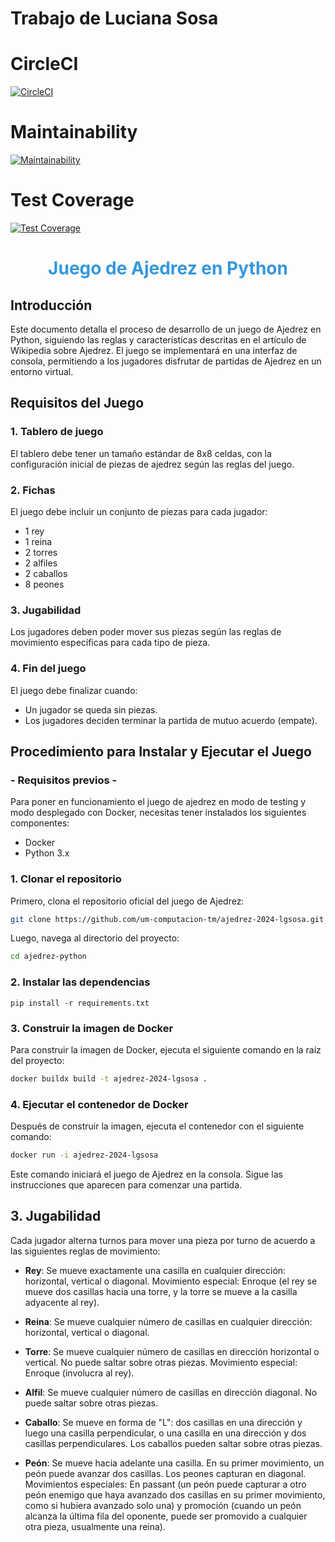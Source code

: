 # Trabajo de Luciana Sosa

# CircleCI

[![CircleCI](https://dl.circleci.com/status-badge/img/gh/um-computacion-tm/ajedrez-2024-lgsosa/tree/main.svg?style=svg)](https://dl.circleci.com/status-badge/redirect/gh/um-computacion-tm/ajedrez-2024-lgsosa/tree/main)

# Maintainability

[![Maintainability](https://api.codeclimate.com/v1/badges/28f89d87fb4e58907aa5/maintainability)](https://codeclimate.com/github/um-computacion-tm/ajedrez-2024-lgsosa/maintainability)

# Test Coverage

[![Test Coverage](https://api.codeclimate.com/v1/badges/28f89d87fb4e58907aa5/test_coverage)](https://codeclimate.com/github/um-computacion-tm/ajedrez-2024-lgsosa/test_coverage)



<h1 style="text-align:center; color:#3498db;">Juego de Ajedrez en Python</h1>


## Introducción

Este documento detalla el proceso de desarrollo de un juego de Ajedrez en Python, siguiendo las reglas y características descritas en el artículo de Wikipedia sobre Ajedrez. El juego se implementará en una interfaz de consola, permitiendo a los jugadores disfrutar de partidas de Ajedrez en un entorno virtual.

## Requisitos del Juego

### 1. Tablero de juego
El tablero debe tener un tamaño estándar de 8x8 celdas, con la configuración inicial de piezas de ajedrez según las reglas del juego.

### 2. Fichas
El juego debe incluir un conjunto de piezas para cada jugador:
- 1 rey
- 1 reina
- 2 torres
- 2 alfiles
- 2 caballos
- 8 peones

### 3. Jugabilidad
Los jugadores deben poder mover sus piezas según las reglas de movimiento específicas para cada tipo de pieza.

### 4. Fin del juego
El juego debe finalizar cuando:
- Un jugador se queda sin piezas.
- Los jugadores deciden terminar la partida de mutuo acuerdo (empate).

## Procedimiento para Instalar y Ejecutar el Juego

### - Requisitos previos -
Para poner en funcionamiento el juego de ajedrez en modo de testing y modo desplegado con Docker, necesitas tener instalados los siguientes componentes:
- Docker
- Python 3.x

### 1. Clonar el repositorio
Primero, clona el repositorio oficial del juego de Ajedrez:
```bash
git clone https://github.com/um-computacion-tm/ajedrez-2024-lgsosa.git
```
Luego, navega al directorio del proyecto:
```bash
cd ajedrez-python
```
### 2. Instalar las dependencias

```
pip install -r requirements.txt
```

### 3. Construir la imagen de Docker
Para construir la imagen de Docker, ejecuta el siguiente comando en la raíz del proyecto:
```bash
docker buildx build -t ajedrez-2024-lgsosa .
```

### 4. Ejecutar el contenedor de Docker
Después de construir la imagen, ejecuta el contenedor con el siguiente comando:
```bash
docker run -i ajedrez-2024-lgsosa
```

Este comando iniciará el juego de Ajedrez en la consola. Sigue las instrucciones que aparecen para comenzar una partida.

## 3. Jugabilidad

Cada jugador alterna turnos para mover una pieza por turno de acuerdo a las siguientes reglas de movimiento:

- **Rey**: Se mueve exactamente una casilla en cualquier dirección: horizontal, vertical o diagonal. Movimiento especial: Enroque (el rey se mueve dos casillas hacia una torre, y la torre se mueve a la casilla adyacente al rey).
  
- **Reina**: Se mueve cualquier número de casillas en cualquier dirección: horizontal, vertical o diagonal.

- **Torre**: Se mueve cualquier número de casillas en dirección horizontal o vertical. No puede saltar sobre otras piezas. Movimiento especial: Enroque (involucra al rey).

- **Alfil**: Se mueve cualquier número de casillas en dirección diagonal. No puede saltar sobre otras piezas.

- **Caballo**: Se mueve en forma de "L": dos casillas en una dirección y luego una casilla perpendicular, o una casilla en una dirección y dos casillas perpendiculares. Los caballos pueden saltar sobre otras piezas.

- **Peón**: Se mueve hacia adelante una casilla. En su primer movimiento, un peón puede avanzar dos casillas. Los peones capturan en diagonal. Movimientos especiales: En passant (un peón puede capturar a otro peón enemigo que haya avanzado dos casillas en su primer movimiento, como si hubiera avanzado solo una) y promoción (cuando un peón alcanza la última fila del oponente, puede ser promovido a cualquier otra pieza, usualmente una reina).
